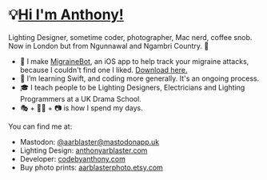 # 💡[Hi I'm Anthony!](https://www.anthonyarblaster.com)
Lighting Designer, sometime coder, photographer, Mac nerd, coffee snob. Now in London but from Ngunnawal and Ngambri Country. 🐨

* 🤖 I make [MigraineBot](https://codebyanthony.com/migrainebot), an iOS app to help track your migraine attacks, because I couldn't find one I liked. [Download here.](https://apple.co/3eIpkY1)
* 🌱 I’m learning Swift, and coding more generally. It's an ongoing process.
* 🎓 I teach people to be Lighting Designers, Electricians and Lighting Programmers at a UK Drama School.
* 🎭 + 🧑‍💻 + 📷 is how I spend my days.

You can find me at:
* Mastodon: [@aarblaster@mastodonapp.uk](https://mastodonapp.uk/@aarblaster)
* Lighting Design: [anthonyarblaster.com](https://anthonyarblaster.com)
* Developer: [codebyanthony.com](https://codebyanthony.com)
* Buy photo prints: [aarblasterphoto.etsy.com](https://aarblasterphoto.etsy.com)

